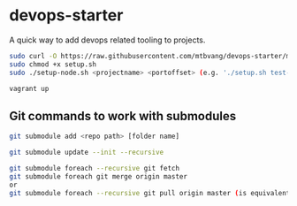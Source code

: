 # devops-starter

A quick way to add devops related tooling to projects.

```sh
sudo curl -O https://raw.githubusercontent.com/mtbvang/devops-starter/master/setup.sh
sudo chmod +x setup.sh
sudo ./setup-node.sh <projectname> <portoffset> (e.g. './setup.sh test-app 1' will result in a node application running on port 1338. Look at the setup-node.sh file for details of other arguments. )
```

```sh
vagrant up
```

## Git commands to work with submodules

```sh
git submodule add <repo path> [folder name]

git submodule update --init --recursive

git submodule foreach --recursive git fetch
git submodule foreach git merge origin master
or
git submodule foreach --recursive git pull origin master (is equivalent to a fetch and then merge)

```

